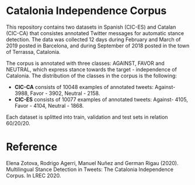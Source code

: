 # Catalonia Independence Corpus

This repository contains two datasets in Spanish (CIC-ES) and Catalan (CIC-CA) that consistes annotated Twitter messages for automatic stance detection. The data was collected 12 days during February and March of 2019 posted in Barcelona, and during September of 2018 posted in the town of Terrassa, Catalonia. 

The corpus is annotated with three classes: AGAINST, FAVOR and NEUTRAL, which express stance towards the target - independence of Catalonia. The distribution of the classes in the corpus is the following: 

- **CIC-CA** consists of 10048 examples of annotated tweets: Against- 3988, Favor - 3902, Neutral - 2158. 
- **CIC-ES** consists of 10077 examples of annotated tweets: Against- 4105, Favor - 4104, Neutral - 1868. 

Each dataset is splitted into train, validation and test sets in relation 60/20/20. 

# Reference

Elena Zotova, Rodrigo Agerri, Manuel Nuñez and German Rigau (2020). Multilingual Stance Detection in Tweets: The Catalonia Independence Corpus. In LREC 2020.

